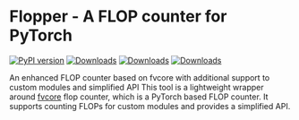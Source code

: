 # Flopper - A FLOP counter for PyTorch

[![PyPI version](https://badge.fury.io/py/flopper.svg)](https://badge.fury.io/py/flopper)
[![Downloads](https://pepy.tech/badge/flopper)](https://pepy.tech/project/flopper)
[![Downloads](https://pepy.tech/badge/flopper/month)](https://pepy.tech/project/flopper/month)
[![Downloads](https://pepy.tech/badge/flopper/week)](https://pepy.tech/project/flopper/week)

An enhanced FLOP counter based on fvcore with additional support to custom modules and simplified API
This tool is a lightweight wrapper around [fvcore](https://github.com/facebookresearch/fvcore) flop counter, which is a PyTorch based FLOP counter. It supports counting FLOPs for custom modules and provides a simplified API.
